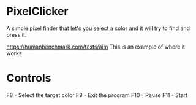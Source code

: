 # PixelClicker
A simple pixel finder that let's you select a color and it will try to find and press it.

https://humanbenchmark.com/tests/aim
This is an example of where it works

# Controls
F8 - Select the target color
F9 - Exit the program
F10 - Pause
F11 - Start
